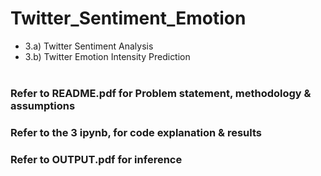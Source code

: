 # Twitter_Sentiment_Emotion
* 3.a) Twitter Sentiment Analysis
* 3.b) Twitter Emotion Intensity Prediction
<br><br>
### Refer to README.pdf for Problem statement, methodology & assumptions
### Refer to the 3 ipynb, for code explanation & results
### Refer to OUTPUT.pdf for inference
